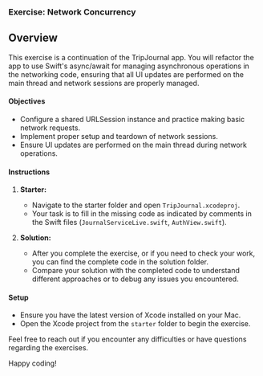 ### Exercise: Network Concurrency

## Overview

This exercise is a continuation of the TripJournal app. You will refactor the app to use Swift's async/await for managing asynchronous operations in the networking code, ensuring that all UI updates are performed on the main thread and network sessions are properly managed.

#### Objectives
- Configure a shared URLSession instance and practice making basic network requests.
- Implement proper setup and teardown of network sessions.
- Ensure UI updates are performed on the main thread during network operations.

#### Instructions

1. **Starter:**
   - Navigate to the starter folder and open `TripJournal.xcodeproj`.
   - Your task is to fill in the missing code as indicated by comments in the Swift files (`JournalServiceLive.swift`, `AuthView.swift`).

2. **Solution:**
   - After you complete the exercise, or if you need to check your work, you can find the complete code in the solution folder.
   - Compare your solution with the completed code to understand different approaches or to debug any issues you encountered.

#### Setup
- Ensure you have the latest version of Xcode installed on your Mac.
- Open the Xcode project from the `starter` folder to begin the exercise.

Feel free to reach out if you encounter any difficulties or have questions regarding the exercises.

Happy coding!
